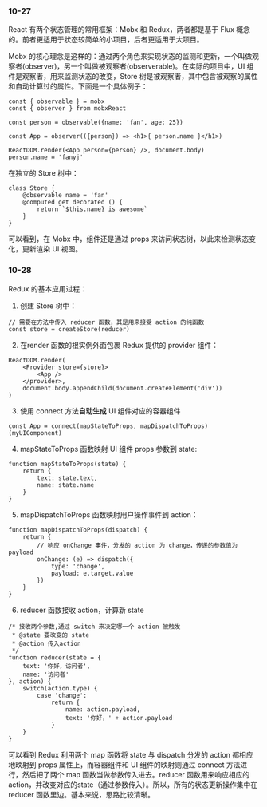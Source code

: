 ### 10-27
React 有两个状态管理的常用框架：Mobx 和 Redux，两者都是基于 Flux 概念的。前者更适用于状态较简单的小项目，后者更适用于大项目。

Mobx 的核心理念是这样的：通过两个角色来实现状态的监测和更新，一个叫做观察者(observer)，另一个叫做被观察者(observerable)。在实际的项目中，UI 组件是观察者，用来监测状态的改变，Store 树是被观察者，其中包含被观察的属性和自动计算过的属性。下面是一个具体例子：

``` JS
const { observable } = mobx
const { observer } from mobxReact

const person = observable({name: 'fan', age: 25})

const App = observer(({person}) => <h1>{ person.name }</h1>)

ReactDOM.render(<App person={person} />, document.body)
person.name = 'fanyj'
```

在独立的 Store 树中：

``` JS
class Store {
    @observable name = 'fan'
    @computed get decorated () {
        return `$this.name} is awesome`
    }
}
```

可以看到，在 Mobx 中，组件还是通过 props 来访问状态树，以此来检测状态变化，更新渲染 UI 视图。

### 10-28
Redux 的基本应用过程：
1. 创建 Store 树中：
``` JS
// 需要在方法中传入 reducer 函数，其是用来接受 action 的纯函数
const store = createStore(reducer)
```

2. 在render 函数的根实例外面包裹 Redux 提供的 provider 组件：
``` JS
ReactDOM.render(
    <Provider store={store}>
        <App />
    </provider>,
    document.body.appendChild(document.createElement('div'))
)
```
3. 使用 connect 方法**自动生成** UI 组件对应的容器组件
``` JS
const App = connect(mapStateToProps, mapDispatchToProps)(myUIComponent)
```
4. mapStateToProps 函数映射 UI 组件 props 参数到 state:
```
function mapStateToProps(state) {
    return {
        text: state.text,
        name: state.name
    }
}
```
5. mapDispatchToProps 函数映射用户操作事件到 action：
``` JS
function mapDispatchToProps(dispatch) {
    return {
        // 响应 onChange 事件，分发的 action 为 change，传递的参数值为 payload
        onChange: (e) => dispatch({
            type: 'change',
            payload: e.target.value
        })
    }
}
```
6. reducer 函数接收 action，计算新 state
``` JS
/* 接收两个参数,通过 switch 来决定哪一个 action 被触发
 * @state 要改变的 state
 * @action 传入action
 */
function reducer(state = {
    text: '你好，访问者',
    name: '访问者'
}, action) {
    switch(action.type) {
        case 'change':
            return {
                name: action.payload,
                text: '你好，' + action.payload
            }
    }
}
```

可以看到 Redux 利用两个 map 函数将 state 与 dispatch 分发的 action 都相应地映射到 props 属性上，而容器组件和 UI 组件的映射则通过 connect 方法进行，然后把了两个 map 函数当做参数传入进去。reducer 函数用来响应相应的 action，并改变对应的state（通过参数传入）。所以，所有的状态更新操作集中在 reducer 函数里边。基本来说，思路比较清晰。
